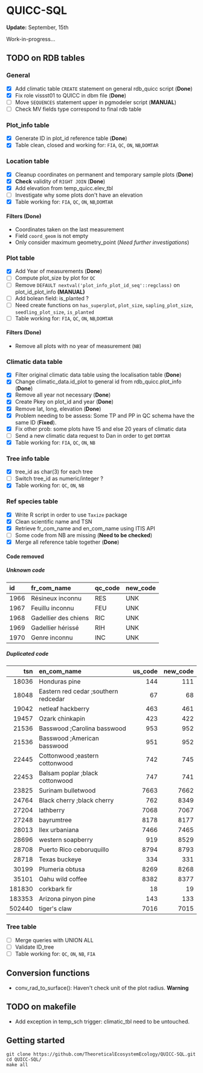 QUICC-SQL
=========
**Update:** September, 15th

Work-in-progress...

## TODO on RDB tables

### General

- [x] Add climatic table `CREATE` statement on general rdb_quicc script (**Done**)
- [x] Fix role vissst01 to QUICC in dbm file (**Done**)
- [ ] Move `SEQUENCES` statement upper in pgmodeler script (**MANUAL**) 
- [ ] Check MV fields type correspond to final rdb table 

### Plot_info table

- [x] Generate ID in plot_id reference table (**Done**)
- [x] Table clean, closed and working for: `FIA`, `QC`, `ON`, `NB`,`DOMTAR`

### Location table

- [x] Cleanup coordinates on permanent and temporary sample plots  (**Done**)
- [x] **Check** validity of `RIGHT JOIN` (**Done**)
- [x] Add elevation from temp_quicc.elev_tbl
- [ ] Investigate why some plots don't have an elevation
- [x] Table working for: `FIA`, `QC`, `ON`, `NB`,`DOMTAR`

#### **Filters** (**Done**)
 * Coordinates taken on the last measurement
 * Field `coord_geom` is not empty
 * Only consider maximum geometry_point (*Need further investigations*)

### Plot table 

- [x] Add Year of measurements (**Done**)
- [ ] Compute plot_size by plot for `QC`
- [ ] Remove `DEFAULT nextval('plot_info_plot_id_seq'::regclass)` on plot_id_plot_info **(MANUAL)**
- [ ] Add bolean field: is_planted ?
- [ ] Need create functions on `has_superplot`, `plot_size`, `sapling_plot_size`, `seedling_plot_size`, `is_planted`
- [ ] Table working for: `FIA`, `QC`, `ON`, `NB`,`DOMTAR`

#### **Filters** (**Done**)
 * Remove all plots with no year of measurement (`NB`)

### Climatic data table 

- [x] Filter original climatic data table using the localisation table (**Done**)
- [x] Change climatic_data.id_plot to general id from rdb_quicc.plot_info (**Done**)
- [x] Remove all year not necessary (**Done**)
- [x] Create Pkey on plot_id and year (**Done**)
- [x] Remove lat, long, elevation (**Done**)
- [x] Problem needing to be assess: Some TP and PP in QC schema have the same ID (**Fixed**).
- [x] Fix other prob: some plots have 15 and else 20 years of climatic data
- [ ] Send a new climatic data request to Dan in order to get `DOMTAR`
- [x] Table working for: `FIA`, `QC`, `ON`, `NB`

### Tree info table 

- [x] tree_id as char(3) for each tree
- [ ] Switch tree_id as numeric/integer ?
- [x] Table working for: `QC`, `ON`, `NB`

### Ref species table 

- [x] Write R script in order to use `Taxize` package
- [x] Clean scientific name and TSN
- [x] Retrieve fr_com_name and en_com_name using ITIS API
- [ ] Some code from NB are missing (**Need to be checked**)
- [x] Merge all reference table together (**Done**)

#### **Code removed** 

##### Unknown code

|id    |fr_com_name           |**qc_code**  |**new_code**  |
|:-----|:---------------------|:--------|:---------|
|1966  |Résineux inconnu      |RES      |UNK       |
|1967  |Feuillu inconnu       |FEU      |UNK       |
|1968  |Gadellier des chiens  |RIC      |UNK       |
|1969  |Gadellier hérissé     |RIH      |UNK       |
|1970  |Genre inconnu         |INC      |UNK       |

##### Duplicated code

|     tsn|en_com_name                           |  us_code|  new_code|
|-------:|:-------------------------------------|--------:|---------:|
|   18036|Honduras pine                         |      144|       111|
|   18048|Eastern red cedar ;southern redcedar  |       67|        68|
|   19042|netleaf hackberry                     |      463|       461|
|   19457|Ozark chinkapin                       |      423|       422|
|   21536|Basswood ;Carolina basswood           |      953|       952|
|   21536|Basswood ;American basswood           |      951|       952|
|   22445|Cottonwood ;eastern cottonwood        |      742|       745|
|   22453|Balsam poplar ;black cottonwood       |      747|       741|
|   23825|Surinam bulletwood                    |     7663|      7662|
|   24764|Black cherry ;black cherry            |      762|      8349|
|   27204|lathberry                             |     7068|      7067|
|   27248|bayrumtree                            |     8178|      8177|
|   28013|Ilex urbaniana                        |     7466|      7465|
|   28696|western soapberry                     |      919|      8529|
|   28708|Puerto Rico ceboruquillo              |     8794|      8793|
|   28718|Texas buckeye                         |      334|       331|
|   30199|Plumeria obtusa                       |     8269|      8268|
|   35101|Oahu wild coffee                      |     8382|      8377|
|  181830|corkbark fir                          |       18|        19|
|  183353|Arizona pinyon pine                   |      143|       133|
|  502440|tiger's claw                          |     7016|      7015|


### Tree table 

- [ ] Merge queries with UNION ALL
- [ ] Validate ID_tree
- [ ] Table working for: `QC`, `ON`, `NB`, `FIA`

## Conversion functions

- conv_rad_to_surface(): Haven't check unit of the plot radius. **Warning**


## TODO on makefile

- Add exception in temp_sch trigger: climatic_tbl need to be untouched.

## Getting started

    git clone https://github.com/TheoreticalEcosystemEcology/QUICC-SQL.git
    cd QUICC-SQL/ 
    make all
